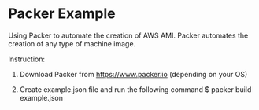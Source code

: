 # Packer Example

Using Packer to automate the creation of AWS AMI. Packer automates the creation of any type of machine image. 

Instruction:
1. Download Packer from https://www.packer.io (depending on your OS)

2. Create example.json file and run the following command
     $ packer build example.json
